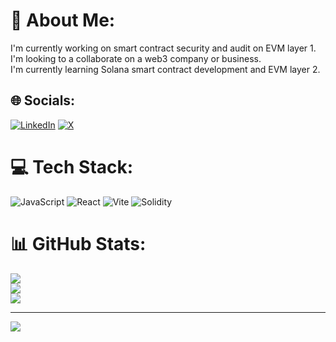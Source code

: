 # 💫 About Me:
I'm currently working on smart contract security and audit on EVM layer 1.<br>I'm looking to a collaborate on a web3 company or business.<br>I'm currently learning Solana smart contract development and EVM layer 2.<br>


## 🌐 Socials:
[![LinkedIn](https://img.shields.io/badge/LinkedIn-%230077B5.svg?logo=linkedin&logoColor=white)](https://linkedin.com/in/https://www.linkedin.com/in/omid-jalali-266b342a4/) [![X](https://img.shields.io/badge/X-black.svg?logo=X&logoColor=white)](https://x.com/OmidJalali05) 

# 💻 Tech Stack:
![JavaScript](https://img.shields.io/badge/javascript-%23323330.svg?style=for-the-badge&logo=javascript&logoColor=%23F7DF1E) ![React](https://img.shields.io/badge/react-%2320232a.svg?style=for-the-badge&logo=react&logoColor=%2361DAFB) ![Vite](https://img.shields.io/badge/vite-%23646CFF.svg?style=for-the-badge&logo=vite&logoColor=white) ![Solidity](https://img.shields.io/badge/Solidity-%23363636.svg?style=for-the-badge&logo=solidity&logoColor=white)
# 📊 GitHub Stats:
![](https://github-readme-stats.vercel.app/api?username=OmidJalali84&theme=dark&hide_border=false&include_all_commits=false&count_private=false)<br/>
![](https://github-readme-streak-stats.herokuapp.com/?user=OmidJalali84&theme=dark&hide_border=false)<br/>
![](https://github-readme-stats.vercel.app/api/top-langs/?username=OmidJalali84&theme=dark&hide_border=false&include_all_commits=false&count_private=false&layout=compact)

---
[![](https://visitcount.itsvg.in/api?id=OmidJalali84&icon=0&color=0)](https://visitcount.itsvg.in)

<!-- Proudly created with GPRM ( https://gprm.itsvg.in ) -->
